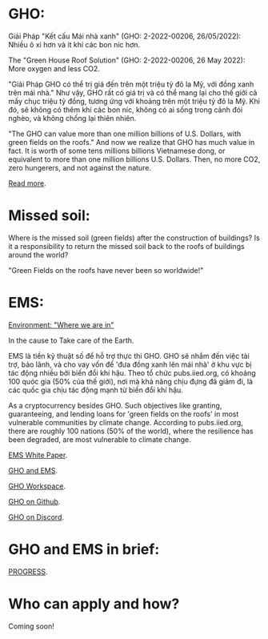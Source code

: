 # GHO:
Giải Pháp "Kết cấu Mái nhà xanh" (GHO: 2-2022-00206, 26/05/2022): Nhiều ô xi hơn và ít khí các bon níc hơn. 

The "Green House Roof Solution" (GHO: 2-2022-00206, 26 May 2022): More oxygen and less CO2.

"Giải Pháp GHO có thể trị giá đến trên một triệu tỷ đô la Mỹ, với đồng xanh trên mái nhà." 
Như vậy, GHO rất có giá trị và có thể mang lại cho thế giởi cả mấy chục triệu tỷ đồng, tương ứng với khoảng trên một triệu tỷ đô la Mỹ. Khi đó, sẽ không có thêm khí các bon níc, không có ai sống trong cảnh đói nghèo, và không chống lại thiên nhiên.

"The GHO can value more than one million billions of U.S. Dollars, with green fields on the roofs."
     And now we realize that GHO has much value in fact. It is worth of some tens millions billions Vietnamese dong, or equivalent to more than one million billions U.S. Dollars. Then, no more CO2, zero hungerers, and not against the nature.

[Read more](https://cutt.ly/UCQzkat).


# Missed soil:
Where is the missed soil (green fields) after the construction of buildings?
Is it a responsibility to return the missed soil back to the roofs of buildings around the world?


"Green Fields on the roofs have never been so worldwide!"


# EMS:
[Environment: "Where we are in"](https://t.me/emsaction)

In the cause to Take care of the Earth.

EMS là tiền kỹ thuật số để hỗ trợ thực thi GHO. GHO sẽ nhắm đến việc tài trợ, bảo lãnh, và cho vay vốn để 'đưa đồng xanh lên mái nhà' ở khu vực bị tác động nhiều bởi biến đổi khí hậu.
Theo tổ chức pubs.iied.org, có khoảng 100 quóc gia (50% của thế giới), nơi mà khả năng chịu đựng đã giảm đi, là các quốc gia chịu tác động mạnh từ biến đổi khí hậu.

As a cryptocurrency besides GHO. Such objectives like granting, guaranteeing, and lending loans for 'green fields on the roofs' in most vulnerable communities by climate change.
According to pubs.iied.org, there are roughly 100 nations (50% of the world), where the resilience has been degraded, are most vulnerable to climate change.


[EMS White Paper](https://cutt.ly/TCzT4tS).

[GHO and EMS](https://t.me/emsaction).

[GHO Workspace](https://ghospace.slack.com).

[GHO on Github](https://github.com/GHO-FUND).

[GHO on Discord](https://cutt.ly/CCx2bfC).


# GHO and EMS in brief:
[PROGRESS](https://cutt.ly/ACzE5ey).


# Who can apply and how?
Coming soon!
